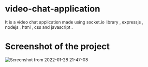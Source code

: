 # video-chat-application
It is a video chat application made using socket.io library , expressjs , nodejs , html , css and javascript . 

# Screenshot of the project
![Screenshot from 2022-01-28 21-47-08](https://user-images.githubusercontent.com/59204991/151583007-e3f05a0d-37c1-4923-884d-36fb52288996.png)

